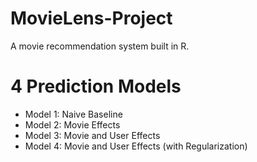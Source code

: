 # MovieLens-Project
A movie recommendation system built in R.

# 4 Prediction Models
* Model 1: Naive Baseline
* Model 2: Movie Effects
* Model 3: Movie and User Effects
* Model 4: Movie and User Effects (with Regularization)
